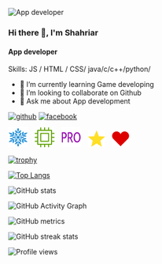 ![App developer](https://scontent.fdac11-1.fna.fbcdn.net/v/t31.18172-8/18700622_1930411763862300_128154192675910744_o.jpg?_nc_cat=111&ccb=1-6&_nc_sid=e3f864&_nc_ohc=pm2-9nxxipwAX8LCHFe&_nc_ht=scontent.fdac11-1.fna&oh=00_AT8CGVxs4aknfkBG-vm6cjd5EHhHVVjD1E2gaNq_Hi4Byg&oe=62A05503)

### Hi there 👋, I'm Shahriar
#### App developer



Skills:  JS / HTML / CSS/ java/c/c++/python/

- 🌱 I’m currently learning Game developing 
- 👯 I’m looking to collaborate on Github 
- 💬 Ask me about App development 


[<img src='https://cdn.jsdelivr.net/npm/simple-icons@3.0.1/icons/github.svg' alt='github' height='20'>](https://github.com/shahriar021)  [<img src='https://cdn.jsdelivr.net/npm/simple-icons@3.0.1/icons/facebook.svg' alt='facebook' height='20'>](https://www.facebook.com/https://www.facebook.com/shahriar.chowdhury.12/)  

<a href='https://archiveprogram.github.com/'><img src='https://raw.githubusercontent.com/acervenky/animated-github-badges/master/assets/acbadge.gif' width='40' height='40'></a> <a href='https://docs.github.com/en/developers'><img src='https://raw.githubusercontent.com/acervenky/animated-github-badges/master/assets/devbadge.gif' width='40' height='40'></a> <a href='https://github.com/pricing'><img src='https://raw.githubusercontent.com/acervenky/animated-github-badges/master/assets/pro.gif' width='40' height='40'></a> <a href='https://stars.github.com/'><img src='https://raw.githubusercontent.com/acervenky/animated-github-badges/master/assets/starbadge.gif' width='35' height='35'></a> <a href='https://docs.github.com/en/github/supporting-the-open-source-community-with-github-sponsors'><img src='https://raw.githubusercontent.com/acervenky/animated-github-badges/master/assets/sponsorbadge.gif' width='35' height='35'></a> 

[![trophy](https://github-profile-trophy.vercel.app/?username=shahriar021)](https://github.com/ryo-ma/github-profile-trophy)

[![Top Langs](https://github-readme-stats.vercel.app/api/top-langs/?username=shahriar021)](https://github.com/anuraghazra/github-readme-stats)

![GitHub stats](https://github-readme-stats.vercel.app/api?username=shahriar021&show_icons=true&count_private=true)  

![GitHub Activity Graph](https://activity-graph.herokuapp.com/graph?username=shahriar021)  

![GitHub metrics](https://metrics.lecoq.io/shahriar021)  

![GitHub streak stats](https://github-readme-streak-stats.herokuapp.com/?user=shahriar021)  

![Profile views](https://gpvc.arturio.dev/shahriar021)  
